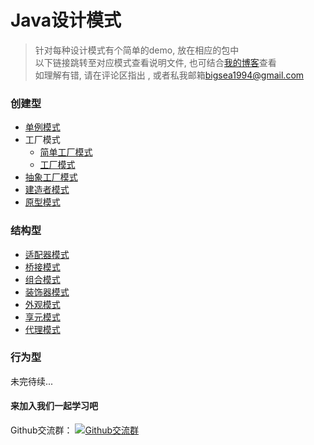 # Java设计模式
> 针对每种设计模式有个简单的demo, 放在相应的包中<br />
> 以下链接跳转至对应模式查看说明文件, 也可结合[我的博客](http://blog.csdn.net/Dh_Chao/article/category/7023938)查看<br />
> 如理解有错, 请在评论区指出 , 或者私我邮箱<a href="mailto:bigsea1994@gmail.com">bigsea1994@gmail.com</a>

### 创建型
* [单例模式](https://github.com/zhaohaihao/Java-Design-Patterns/tree/master/src/main/java/com/patterns/singleton/readme.md)
* 工厂模式
	* [简单工厂模式](https://github.com/zhaohaihao/Java-Design-Patterns/tree/master/src/main/java/com/patterns/factory1/readme.md)
	* [工厂模式](https://github.com/zhaohaihao/Java-Design-Patterns/tree/master/src/main/java/com/patterns/factory2/readme.md)
* [抽象工厂模式](https://github.com/zhaohaihao/Java-Design-Patterns/tree/master/src/main/java/com/patterns/abstractFactory/readme.md)
* [建造者模式](https://github.com/zhaohaihao/Java-Design-Patterns/tree/master/src/main/java/com/patterns/builder/readme.md)
* [原型模式](https://github.com/zhaohaihao/Java-Design-Patterns/tree/master/src/main/java/com/patterns/prototype/readme.md)

### 结构型
* [适配器模式](https://github.com/zhaohaihao/Java-Design-Patterns/tree/master/src/main/java/com/patterns/adapter/readme.md)
* [桥接模式](https://github.com/zhaohaihao/Java-Design-Patterns/tree/master/src/main/java/com/patterns/bridge/readme.md)
* [组合模式](https://github.com/zhaohaihao/Java-Design-Patterns/tree/master/src/main/java/com/patterns/component/readme.md)
* [装饰器模式](https://github.com/zhaohaihao/Java-Design-Patterns/tree/master/src/main/java/com/patterns/decorator/readme.md)
* [外观模式](https://github.com/zhaohaihao/Java-Design-Patterns/tree/master/src/main/java/com/patterns/facade/readme.md)
* [享元模式](https://github.com/zhaohaihao/Java-Design-Patterns/tree/master/src/main/java/com/patterns/flyweight/readme.md)
* [代理模式](https://github.com/zhaohaihao/Java-Design-Patterns/tree/master/src/main/java/com/patterns/proxy/readme.md)

### 行为型


未完待续...
<br />
#### 来加入我们一起学习吧

<div class="text-center">
	Github交流群：
	<a target="_blank" href="//shang.qq.com/wpa/qunwpa?idkey=fc6d021a1e1d1155847180863178d3b8111783f33abf6cfda0efe998e209a454"><img border="0" src="https://github.com/zhaohaihao/Java-Design-Patterns/blob/master/group.png" alt="Github交流群" title="Github交流群"></a>
</div>